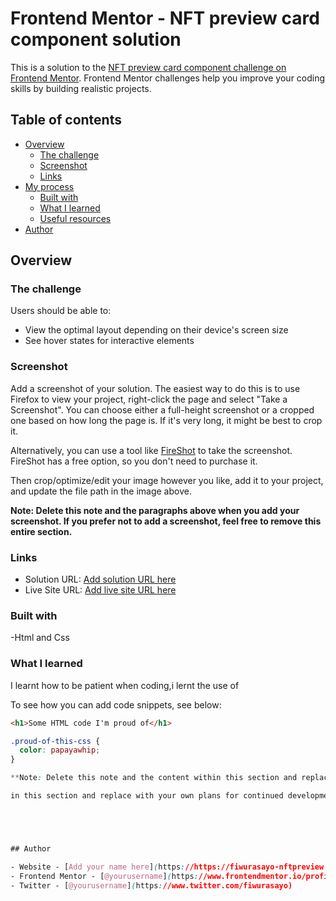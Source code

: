 # Frontend Mentor - NFT preview card component solution

This is a solution to the [NFT preview card component challenge on Frontend Mentor](https://www.frontendmentor.io/challenges/nft-preview-card-component-SbdUL_w0U). Frontend Mentor challenges help you improve your coding skills by building realistic projects. 

## Table of contents

- [Overview](#overview)
  - [The challenge](#the-challenge)
  - [Screenshot](#screenshot)
  - [Links](#links)
- [My process](#my-process)
  - [Built with](#built-with)
  - [What I learned](#what-i-learned)
  - [Useful resources](#useful-resources)
- [Author](#author)




## Overview

### The challenge

Users should be able to:

- View the optimal layout depending on their device's screen size
- See hover states for interactive elements

### Screenshot


Add a screenshot of your solution. The easiest way to do this is to use Firefox to view your project, right-click the page and select "Take a Screenshot". You can choose either a full-height screenshot or a cropped one based on how long the page is. If it's very long, it might be best to crop it.

Alternatively, you can use a tool like [FireShot](https://getfireshot.com/) to take the screenshot. FireShot has a free option, so you don't need to purchase it. 

Then crop/optimize/edit your image however you like, add it to your project, and update the file path in the image above.

**Note: Delete this note and the paragraphs above when you add your screenshot. If you prefer not to add a screenshot, feel free to remove this entire section.**

### Links

- Solution URL: [Add solution URL here](https://github.com/Fiwurasayo/Nft-preview-card-component)
- Live Site URL: [Add live site URL here](https://fiwurasayo-nftpreview.netlify.app/)


### Built with

-Html and Css


### What I learned

I learnt how to be patient when coding,i lernt the use of 

To see how you can add code snippets, see below:

```html
<h1>Some HTML code I'm proud of</h1>
```
```css
.proud-of-this-css {
  color: papayawhip;
}

**Note: Delete this note and the content within this section and replace with your own learnings.**

in this section and replace with your own plans for continued development.**





## Author

- Website - [Add your name here](https://https://fiwurasayo-nftpreview.netlify.app/)
- Frontend Mentor - [@yourusername](https://www.frontendmentor.io/profile/fiwurasayo)
- Twitter - [@yourusername](https://www.twitter.com/fiwurasayo)

